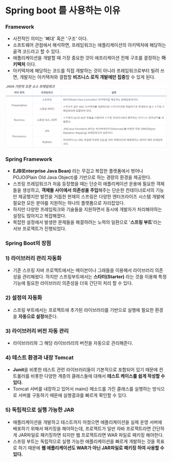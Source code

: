 # Spring boot 를 사용하는 이유

### Framework
- 사전적인 의미는 '뼈대' 혹은 '구조' 이다.
- 소프트웨어 관점에서 해석하면, 프레임워크는 애플리케이션의 아키텍처에 해당하는 골격 코드라고 할 수 있다.
- 애플리케이션을 개발할 때 가장 중요한 것이 애프리케이션 전체 구조를 결정하는 **아키텍처** 이다. 
- 아키텍처에 해당하는 코드를 직접 개발하는 것이 아니라 프레임워크로부터 빌려 쓰면, 개발자는 아키텍처와 결합할 **비즈니스 로직 개발에만 집중**할 수 있게 된다.

![](img/why_spring_boot_framework.png)

### Spring Framework
- **EJB(Enterprise Java Bean)** 라는 무겁고 복잡한 플랫폼에서 벗어나 POJO(Plain Old Java Object)를 기반으로 하는 경량의 환경을 제공한다.
- 스프링 프레임워크가 처음 등장했을 때는 단순히 애플리케이션 운용에 필요한 객체들을 생성하고, **객체들 사이에서 의존성을 주입**해주는 단순한 컨테이너로서의 기능만 제공했지만 발전을 거듭한 현재의 스프링은 다양한 엔터프라이즈 시스템 개발에 필요한 모든 분야를 지원하는 하나의 플랫폼으로 자리잡았다.
- 하지만 다양한 프레임워크와 기술들을 지원하면서 동시에 개발자가 처리해야하는 설정도 많아지고 복잡해졌다.
- 복잡한 설정에서 발생한 문제들을 해결하려는 노력의 일환으로 '**스프링 부트**'라는 서브 프로젝트가 진행되었다.

### Spring Boot의 장점
### 1) 라이브러리 관리 자동화
- 기존 스프링 자바 프로젝트에서는 메이븐이나 그래들을 이용해서 라이브러리 의존성을 관리해왔다. 하지만 스프링부트에서는 **스타터(Starter)** 라는 것을 이용해 특정 기능에 필요한 라이브러리 의존성을 더욱 간단히 처리 할 수 있다.

### 2) 설정의 자동화
- 스프링 부트에서는 프로젝트에 추가된 라이브러리를 기반으로 실행에 필요한 환경을 **자동으로 설정**해준다.

### 3) 라이브러리 버전 자동 관리
- 라이브러리와 그 해당 라이브러리의 버전을 자동으로 관리해준다.

### 4) 테스트 환경과 내장 Tomcat
- **Junit**을 비롯한 테스트 관련 라이브러리들이 기본적으로 포함되어 있기 때문에 컨트롤러를 비롯한 다양한 계층의 클래스들에 대해서 **테스트 케이스를 쉽게 작성할 수 있다.**
- Tomcat 서버를 내장하고 있어서 main() 메소드를 가진 클래스를 실행하는 방식으로 서버를 구동하기 때문에 실행결과를 빠르게 확인할 수 있다.

### 5) 독립적으로 실행 가능한 JAR
- 애플리케이션을 개발하고 테스트까지 마쳤으면 애플리케이션을 실제 운영 서버에 배포하기 위해서 패키징을 해야하는데, 프로젝트가 일반 자바 프로젝트라면 간단하게 JAR파일로 패키징하면 되지만 웹 프로젝트라면 WAR 파일로 패키징 해야한다.
- 스프링 부트는 독립적으로 실행 가능한 애플리케이션을 빠르게 개발하는 것을 목표로 하기 때문에 **웹 애플리케이션도 WAR가 아닌 JAR파일로 패키징 하여 사용할 수 있다.**